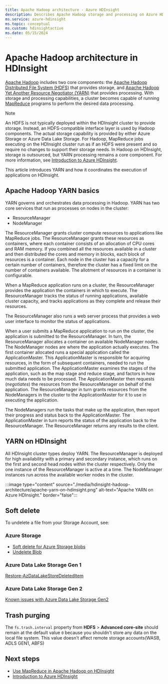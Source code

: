 ```yaml
---
title: Apache Hadoop architecture - Azure HDInsight 
description: Describes Apache Hadoop storage and processing on Azure HDInsight clusters.
ms.service: azure-hdinsight
ms.topic: conceptual
ms.custom: hdinsightactive
ms.date: 05/15/2024
---
```


# Apache Hadoop architecture in HDInsight

[Apache Hadoop](https://hadoop.apache.org/) includes two core components: the [Apache Hadoop Distributed File System (HDFS)](https://hadoop.apache.org/docs/current/hadoop-project-dist/hadoop-hdfs/HdfsUserGuide.html) that provides storage, and [Apache Hadoop Yet Another Resource Negotiator (YARN)](https://hadoop.apache.org/docs/current/hadoop-yarn/hadoop-yarn-site/YARN.html) that provides processing. With storage and processing capabilities, a cluster becomes capable of running [MapReduce](https://hadoop.apache.org/docs/current/hadoop-mapreduce-client/hadoop-mapreduce-client-core/MapReduceTutorial.html) programs to perform the desired data processing.

> [!NOTE]  
> An HDFS is not typically deployed within the HDInsight cluster to provide storage. Instead, an HDFS-compatible interface layer is used by Hadoop  components. The actual storage capability is provided by either Azure Storage or Azure Data Lake Storage. For Hadoop, MapReduce jobs executing on the HDInsight cluster run as if an HDFS were present and so require no changes to support their storage needs. In Hadoop on HDInsight, storage is outsourced, but YARN processing  remains a core component. For more information, see [Introduction to Azure HDInsight](hadoop/apache-hadoop-introduction.md).

This article introduces YARN and how it coordinates the execution of applications on HDInsight.

## Apache Hadoop YARN basics

YARN governs and orchestrates data processing in Hadoop. YARN has two core services that run as processes on nodes in the cluster:

* ResourceManager
* NodeManager

The ResourceManager grants cluster compute resources to applications like MapReduce jobs. The ResourceManager grants these resources as containers, where each container consists of an allocation of CPU cores and RAM memory. If you combined all the resources available in a cluster and then distributed the cores and memory in blocks, each block of resources is a container. Each node in the cluster has a capacity for a certain number of containers, therefore the cluster has a fixed limit on the number of containers available. The allotment of resources in a container is configurable.

When a MapReduce application runs on a cluster, the ResourceManager provides the application the containers in which to execute. The ResourceManager tracks the status of running applications, available cluster capacity, and tracks applications as they complete and release their resources.

The ResourceManager also runs a web server process that provides a web user interface to monitor the status of applications.

When a user submits a MapReduce application to run on the cluster, the application is submitted to the ResourceManager. In turn, the ResourceManager allocates a container on  available NodeManager nodes. The NodeManager nodes are where the application actually executes. The first container allocated  runs a special application called the ApplicationMaster. This ApplicationMaster is responsible for acquiring resources, in the form of subsequent containers, needed to run the submitted application. The ApplicationMaster examines the stages of the application, such as the map stage and reduce stage, and factors in how much data needs to be processed. The ApplicationMaster then requests (*negotiates*) the resources from the ResourceManager on behalf of the application. The ResourceManager in turn grants resources from the NodeManagers in the cluster to the ApplicationMaster for it to use in executing the application.

The NodeManagers run the tasks that make up the application, then report their progress and status back to the ApplicationMaster. The ApplicationMaster in turn reports the status of the application back to the ResourceManager. The ResourceManager returns any results to the client.

## YARN on HDInsight

All HDInsight cluster types deploy YARN. The ResourceManager is deployed for high availability with a primary and secondary instance, which runs on the first and second head nodes within the cluster respectively. Only the one instance of the ResourceManager is active at a time. The NodeManager instances run across the available worker nodes in the cluster.

:::image type="content" source="./media/hdinsight-hadoop-architecture/apache-yarn-on-hdinsight.png" alt-text="Apache YARN on Azure HDInsight." border="false":::

## Soft delete

To undelete a file from your Storage Account, see:

### Azure Storage

* [Soft delete for Azure Storage blobs](../storage/blobs/soft-delete-blob-overview.md)
* [Undelete Blob](/rest/api/storageservices/undelete-blob)

### Azure Data Lake Storage Gen 1

[Restore-AzDataLakeStoreDeletedItem](/powershell/module/az.datalakestore/restore-azdatalakestoredeleteditem)

### Azure Data Lake Storage Gen 2

[Known issues with Azure Data Lake Storage Gen2](../storage/blobs/data-lake-storage-known-issues.md)

## Trash purging

The `fs.trash.interval` property from **HDFS** > **Advanced core-site** should remain at the default value `0` because you shouldn't store any data on the local file system. This value doesn't affect remote storage accounts(WASB, ADLS GEN1, ABFS)

## Next steps

* [Use MapReduce in Apache Hadoop on HDInsight](hadoop/hdinsight-use-mapreduce.md)
* [Introduction to Azure HDInsight](hadoop/apache-hadoop-introduction.md)
